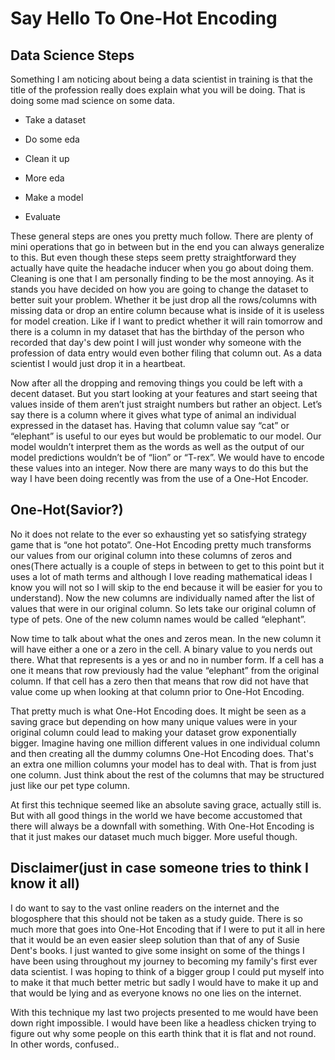 # Say Hello To One-Hot Encoding

## Data Science Steps
Something I am noticing about being a data scientist in training is that the title of the profession really does explain what you will be doing. That is doing some mad science on some data. 

* Take a dataset 

* Do some eda

* Clean it up 

* More eda

* Make a model

* Evaluate

These general steps are ones you pretty much follow. There are plenty of mini operations that go in between but in the end you can always generalize to this. 
But even though these steps seem pretty straightforward they actually have quite the headache inducer when you go about doing them. Cleaning is one that I am personally finding to be the most annoying. As it stands you have decided on how you are going to change the dataset to better suit your problem. Whether it be just drop all the rows/columns with missing data or drop an entire column because what is inside of it is useless for model creation. Like if I want to predict whether it will rain tomorrow and there is a column in my dataset that has the birthday of the person who recorded that day's dew point I will just wonder why someone with the profession of data entry would even bother filing that column out. As a data scientist I would just drop it in a heartbeat.

Now after all the dropping and removing things you could be left with a decent dataset. But you start looking at your features and start seeing that values inside of them aren’t just straight numbers but rather an object. Let’s say there is a column where it gives what type of animal an individual expressed in the dataset has. Having that column value say “cat” or “elephant” is useful to our eyes but would be problematic to our model. Our model wouldn’t interpret them as the words as well as the output of our model predictions wouldn’t be of “lion” or “T-rex”. We would have to encode these values into an integer. Now there are many ways to do this but the way I have been doing recently was from the use of a One-Hot Encoder.

## One-Hot(Savior?)

No it does not relate to the ever so exhausting yet so satisfying strategy game that is “one hot potato”. One-Hot Encoding pretty much transforms our values from our original column into these columns of zeros and ones(There actually is a couple of steps in between to get to this point but it uses a lot of math terms and although I love reading mathematical ideas I know you will not so I will skip to the end because it will be easier for you to understand). Now the new columns are individually named after the list of values that were in our original column. So lets take our original column of type of pets. One of the new column names would be called “elephant”.

Now time to talk about what the ones and zeros mean. In the new column it will have either a one or a zero in the cell. A binary value to you nerds out there. What that represents is a yes or and no in number form. If a cell has a one it means that row previously had the value “elephant” from the original column. If that cell has a zero then that means that row did not have that value come up when looking at that column prior to One-Hot Encoding.

That pretty much is what One-Hot Encoding does. It might be seen as a saving grace but depending on how many unique values were in your original column could lead to making your dataset grow exponentially bigger. Imagine having one million different values in one individual column and then creating all the dummy columns One-Hot Encoding does. That's an extra one million columns your model has to deal with. That is from just one column. Just think about the rest of the columns that may be structured just like our pet type column.

At first this technique seemed like an absolute saving grace, actually still is. But with all good things in the world we have become accustomed that there will always be a downfall with something. With One-Hot Encoding is that it just makes our dataset much much bigger. More useful though. 

## Disclaimer(just in case someone tries to think I know it all)

I do want to say to the vast online readers on the internet and the blogosphere that this should not be taken as a study guide. There is so much more that goes into One-Hot Encoding that if I were to put it all in here that it would be an even easier sleep solution than that of any of Susie Dent's books. I just wanted to give some insight on some of the things I have been using throughout my journey to becoming my family's first ever data scientist. I was hoping to think of a bigger group I could put myself into to make it that much better metric but sadly I would have to make it up and that would be lying and as everyone knows no one lies on the internet.

With this technique my last two projects presented to me would have been down right impossible. I would have been like a headless chicken trying to figure out why some people on this earth think that it is flat and not round. In other words, confused.. 
